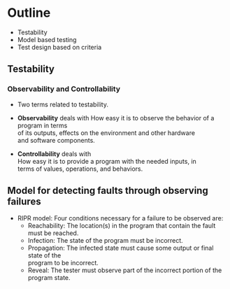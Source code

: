 # Outline
* Testability
* Model based testing
* Test design based on criteria

## Testability
### Observability and Controllability
* Two terms related to testability.
* **Observability** deals with
How easy it is to observe the behavior of a program in terms  
of its outputs, effects on the environment and other hardware  
and software components.

* **Controllability** deals with  
How easy it is to provide a program with the needed inputs, in  
terms of values, operations, and behaviors.

## Model for detecting faults through observing failures
* RIPR model: Four conditions necessary for a failure to be observed
are:  
    * Reachability: The location(s) in the program that contain the 
    fault must be reached.
    * Infection: The state of the program must be incorrect.
    * Propagation: The infected state must cause some output or final state of the   
    program to be incorrect.
    * Reveal: The tester must observe part of the incorrect portion of the program state.